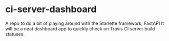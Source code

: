 # ci-server-dashboard
A repo to do a bit of playing around with the Starlette framework, FastAPI
It will be a neat dashboard app to quickly check on Travis CI server build statuses.
